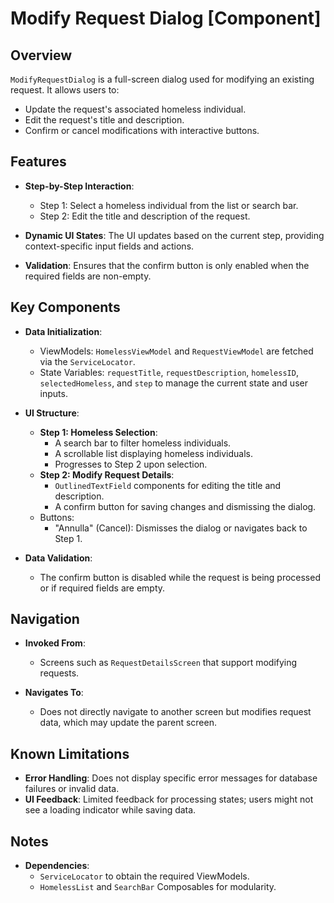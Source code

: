 # Modify Request Dialog [Component]

## Overview

`ModifyRequestDialog` is a full-screen dialog used for modifying an existing request. It allows users to:

- Update the request's associated homeless individual.
- Edit the request's title and description.
- Confirm or cancel modifications with interactive buttons.

## Features

- **Step-by-Step Interaction**:
    - Step 1: Select a homeless individual from the list or search bar.
    - Step 2: Edit the title and description of the request.

- **Dynamic UI States**: The UI updates based on the current step, providing context-specific input fields and actions.
- **Validation**: Ensures that the confirm button is only enabled when the required fields are non-empty.

## Key Components

- **Data Initialization**:
    - ViewModels: `HomelessViewModel` and `RequestViewModel` are fetched via the `ServiceLocator`.
    - State Variables: `requestTitle`, `requestDescription`, `homelessID`, `selectedHomeless`, and `step` to manage the current state and user inputs.

- **UI Structure**:
    - **Step 1: Homeless Selection**:
        - A search bar to filter homeless individuals.
        - A scrollable list displaying homeless individuals.
        - Progresses to Step 2 upon selection.
    - **Step 2: Modify Request Details**:
        - `OutlinedTextField` components for editing the title and description.
        - A confirm button for saving changes and dismissing the dialog.
    - Buttons:
        - "Annulla" (Cancel): Dismisses the dialog or navigates back to Step 1.

- **Data Validation**:
    - The confirm button is disabled while the request is being processed or if required fields are empty.

## Navigation

- **Invoked From**:
    - Screens such as `RequestDetailsScreen` that support modifying requests.

- **Navigates To**:
    - Does not directly navigate to another screen but modifies request data, which may update the parent screen.

## Known Limitations

- **Error Handling**: Does not display specific error messages for database failures or invalid data.
- **UI Feedback**: Limited feedback for processing states; users might not see a loading indicator while saving data.

## Notes

- **Dependencies**:
    - `ServiceLocator` to obtain the required ViewModels.
    - `HomelessList` and `SearchBar` Composables for modularity.
